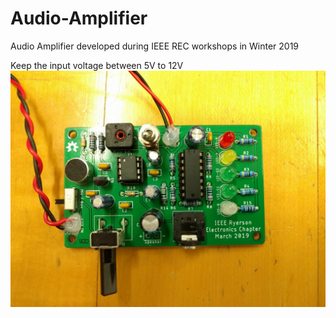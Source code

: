 # Audio-Amplifier
Audio Amplifier developed during IEEE REC workshops in Winter 2019

Keep the input voltage between 5V to 12V
![Assembled PCB](https://github.com/parth12894/Audio-Amplifier/blob/master/Assembled%20PCB.jpg)
